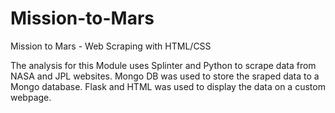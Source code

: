 # Mission-to-Mars
Mission to Mars - Web Scraping with HTML/CSS

The analysis for this Module uses Splinter and Python to scrape data from NASA and JPL websites. Mongo DB was used to store the sraped data to a Mongo database. Flask and HTML was used to display the data on a custom webpage.
